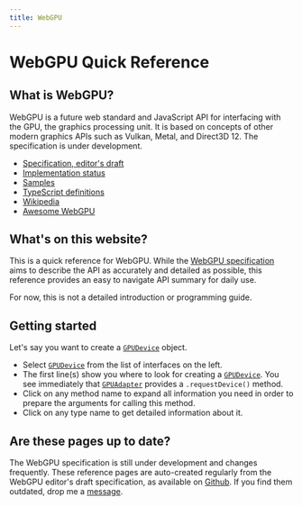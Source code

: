 ```yaml
---
title: WebGPU
---
```


# WebGPU Quick Reference

## What is WebGPU?

WebGPU is a future web standard and JavaScript API for interfacing with the GPU, the graphics processing unit. It is based on concepts of other modern graphics APIs such as Vulkan, Metal, and Direct3D 12. The specification is under development.

- [Specification, editor's draft](https://gpuweb.github.io/gpuweb/)
- [Implementation status](https://github.com/gpuweb/gpuweb/wiki/Implementation-Status)
- [Samples](https://github.com/austinEng/webgpu-samples)
- [TypeScript definitions](https://github.com/gpuweb/types) 
- [Wikipedia](https://en.wikipedia.org/wiki/WebGPU)
- [Awesome WebGPU](https://github.com/mikbry/awesome-webgpu)

## What's on this website?

This is a quick reference for WebGPU. While the [WebGPU specification](https://gpuweb.github.io/gpuweb/) aims to describe the API as accurately and detailed as possible, this reference provides an easy to navigate API summary for daily use.

For now, this is not a detailed introduction or programming guide.

## Getting started

Let's say you want to create a [`GPUDevice`](/reference/interface/gpudevice/#idl-gpudevice) object.
- Select [`GPUDevice`](/reference/interface/gpudevice/#idl-gpudevice) from the list of interfaces on the left.
- The first line(s) show you where to look for creating a [`GPUDevice`](/reference/interface/gpudevice/#idl-gpudevice). You see immediately that [`GPUAdapter`](/reference/interface/gpuadapter/#idl-gpuadapter) provides a `.requestDevice()` method.  
- Click on any method name to expand all information you need in order to prepare the arguments for calling this method.
- Click on any type name to get detailed information about it.

## Are these pages up to date?

The WebGPU specification is still under development and changes frequently. These reference pages are auto-created regularly from the WebGPU editor's draft specification, as available on [Github](https://gpuweb.github.io/gpuweb/). If you find them outdated, drop me a [message](mailto:janitor@webgpu.rocks).